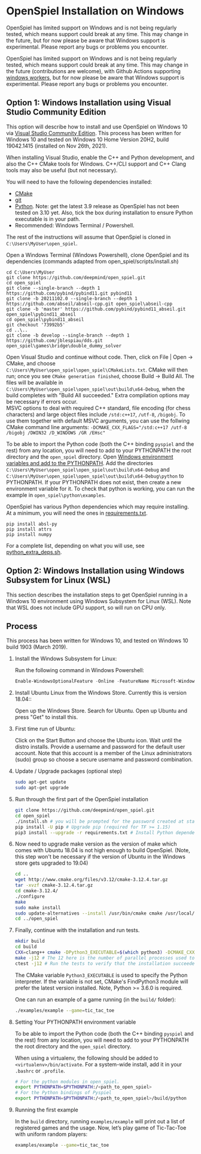 # OpenSpiel Installation on Windows

OpenSpiel has limited support on Windows and is not being regularly tested,
which means support could break at any time. This may change in the future, but
for now please be aware that Windows support is experimental. Please report any
bugs or problems you encounter.

OpenSpiel has limited support on Windows and is not being regularly tested,
which means support could break at any time. This may change in the future
(contributions are welcome), with Github Actions supporting
[windows workers](https://docs.github.com/en/actions/using-github-hosted-runners/customizing-github-hosted-runners#installing-software-on-windows-runners!),
but for now please be aware that Windows support is experimental. Please report
any bugs or problems you encounter.

## Option 1: Windows Installation using Visual Studio Community Edition

This option will describe how to install and use OpenSpiel on Windows 10 via
[Visual Studio Community Edition](https://visualstudio.microsoft.com/vs/community/).
This process has been written for Windows 10 and tested on Windows 10 Home
Version 20H2, build 19042.1415 (installed on Nov 26th, 2021).

When installing Visual Studio, enable the C++ and Python development, and also
the C++ CMake tools for Windows. C++/CLI support and C++ Clang tools may also be
useful (but not necessary).

You will need to have the following dependencies installed:

*   [CMake](https://cmake.org/download/)
*   [git](https://gitforwindows.org/)
*   [Python](https://www.python.org/downloads/windows/). Note: get the latest
    3.9 release as OpenSpiel has not been tested on 3.10 yet. Also, tick the box
    during installation to ensure Python executable is in your path.
*   Recommended: Windows Terminal / Powershell.

The rest of the instructions will assume that OpenSpiel is cloned in
`C:\Users\MyUser\open_spiel`.

Open a Windows Terminal (Windows Powershell), clone OpenSpiel and its
dependencies (commands adapted from open_spiel/scripts/install.sh)

```
cd C:\Users\MyUser
git clone https://github.com/deepmind/open_spiel.git
cd open_spiel
git clone --single-branch --depth 1 https://github.com/pybind/pybind11.git pybind11
git clone -b 20211102.0 --single-branch --depth 1 https://github.com/abseil/abseil-cpp.git open_spiel\abseil-cpp
git clone -b 'master' https://github.com/pybind/pybind11_abseil.git open_spiel\pybind11_abseil
cd open_spiel\pybind11_abseil
git checkout '73992b5'
cd ..\..
git clone -b develop --single-branch --depth 1 https://github.com/jblespiau/dds.git open_spiel\games\bridge\double_dummy_solver
```

Open Visual Studio and continue without code. Then, click on File | Open ->
CMake, and choose `C:\Users\MyUser\open_spiel\open_spiel\CMakeLists.txt`. CMake
will then run; once you see `CMake generation finished`, choose Build -> Build
All. The files will be available in
`C:\Users\MyUser\open_spiel\open_spiel\out\build\x64-Debug`, when the build
completes with "Build All succeeded." Extra compilation options may be necessary
if errors occur. \
MSVC options to deal with required C++ standard, file encoding (for chess
characters) and large object files include `/std:c++17`, `/utf-8`, `/bigobj`. To
use them together with default MSVC arguments, you can use the follwing CMake
command line arguments: `-DCMAKE_CXX_FLAGS="/std:c++17 /utf-8 /bigobj /DWIN32
/D_WINDOWS /GR /EHsc"`

To be able to import the Python code (both the C++ binding `pyspiel` and the
rest) from any location, you will need to add to your PYTHONPATH the root
directory and the `open_spiel` directory. Open
[Windows environment variables and add to the PYTHONPATH](https://stackoverflow.com/questions/3701646/how-to-add-to-the-pythonpath-in-windows-so-it-finds-my-modules-packages).
Add the directories `C:\Users\MyUser\open_spiel\open_spiel\out\build\x64-Debug`
and `C:\Users\MyUser\open_spiel\open_spiel\out\build\x64-Debug\python` to
PYTHONPATH. If your PYTHONPATH does not exist, then create a new environment
variable for it. To check that python is working, you can run the example in
`open_spiel\python\examples`.

OpenSpiel has various Python dependencies which may require installing. At a
minimum, you will need the ones in
[requirements.txt](https://github.com/deepmind/open_spiel/blob/master/requirements.txt).

```
pip install absl-py
pip install attrs
pip install numpy
```

For a complete list, depending on what you will use, see
[python_extra_deps.sh](https://github.com/deepmind/open_spiel/blob/master/open_spiel/scripts/python_extra_deps.sh).

## Option 2: Windows Installation using Windows Subsystem for Linux (WSL)

This section describes the installation steps to get OpenSpiel running in a
Windows 10 environment using Windows Subsystem for Linux (WSL). Note that WSL
does not include GPU support, so will run on CPU only.

## Process

This process has been written for Windows 10, and tested on Windows 10 build
1903 (March 2019).

1.  Install the Windows Subsystem for Linux:

    Run the following command in Windows Powershell:

    ```powershell
    Enable-WindowsOptionalFeature -Online -FeatureName Microsoft-Windows-Subsystem-Linux
    ```

2.  Install Ubuntu Linux from the Windows Store. Currently this is version
    18.04::

    Open up the Windows Store. Search for Ubuntu. Open up Ubuntu and press "Get"
    to install this.

3.  First time run of Ubuntu:

    Click on the Start Button and choose the Ubuntu icon. Wait until the distro
    installs. Provide a username and password for the default user account. Note
    that this account is a member of the Linux administrators (sudo) group so
    choose a secure username and password combination.

4.  Update / Upgrade packages (optional step)

    ```bash
    sudo apt-get update
    sudo apt-get upgrade
    ```

5.  Run through the first part of the OpenSpiel installation

    ```bash
    git clone https://github.com/deepmind/open_spiel.git
    cd open_spiel
    ./install.sh # you will be prompted for the password created at stage 3. Press Y to continue and install. During installation press Yes to restart services during package upgrades
    pip install -U pip # Upgrade pip (required for TF >= 1.15)
    pip3 install --upgrade -r requirements.txt # Install Python dependencies
    ```

6.  Now need to upgrade make version as the version of make which comes with
    Ubuntu 18.04 is not high enough to build OpenSpiel. (Note, this step won't
    be necessary if the version of Ubuntu in the Windows store gets upgraded to
    19.04)

    ```bash
    cd ..
    wget http://www.cmake.org/files/v3.12/cmake-3.12.4.tar.gz
    tar -xvzf cmake-3.12.4.tar.gz
    cd cmake-3.12.4/
    ./configure
    make
    sudo make install
    sudo update-alternatives --install /usr/bin/cmake cmake /usr/local/bin/cmake 1 --force
    cd ../open_spiel
    ```

7.  Finally, continue with the installation and run tests.

    ```bash
    mkdir build
    cd build
    CXX=clang++ cmake -DPython3_EXECUTABLE=$(which python3) -DCMAKE_CXX_COMPILER=clang++ ../open_spiel
    make -j12 # The 12 here is the number of parallel processes used to build
    ctest -j12 # Run the tests to verify that the installation succeeded
    ```

    The CMake variable `Python3_EXECUTABLE` is used to specify the Python
    interpreter. If the variable is not set, CMake's FindPython3 module will
    prefer the latest version installed. Note, Python >= 3.6.0 is required.

    One can run an example of a game running (in the `build/` folder):

    ```bash
    ./examples/example --game=tic_tac_toe
    ```

8.  Setting Your PYTHONPATH environment variable

    To be able to import the Python code (both the C++ binding `pyspiel` and the
    rest) from any location, you will need to add to your PYTHONPATH the root
    directory and the `open_spiel` directory.

    When using a virtualenv, the following should be added to
    `<virtualenv>/bin/activate`. For a system-wide install, add it in your
    `.bashrc` or `.profile`.

    ```bash
    # For the python modules in open_spiel.
    export PYTHONPATH=$PYTHONPATH:/<path_to_open_spiel>
    # For the Python bindings of Pyspiel
    export PYTHONPATH=$PYTHONPATH:/<path_to_open_spiel>/build/python
    ```

9.  Running the first example

    In the `build` directory, running `examples/example` will print out a list
    of registered games and the usage. Now, let’s play game of Tic-Tac-Toe with
    uniform random players:

    ```bash
    examples/example --game=tic_tac_toe
    ```

